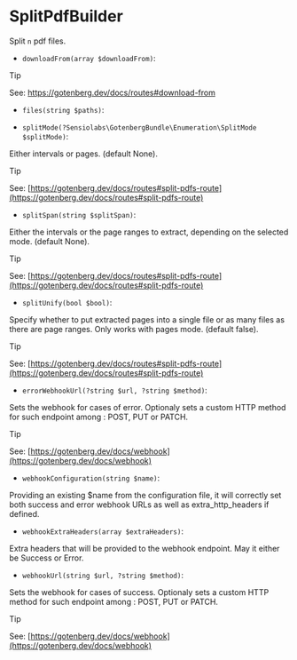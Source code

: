 # SplitPdfBuilder

Split `n` pdf files.

* `downloadFrom(array $downloadFrom)`:

> [!TIP]
> See: [https://gotenberg.dev/docs/routes#download-from ](https://gotenberg.dev/docs/routes#download-from )

* `files(string $paths)`:

* `splitMode(?Sensiolabs\GotenbergBundle\Enumeration\SplitMode $splitMode)`:

Either intervals or pages. (default None).

> [!TIP]
> See: [https://gotenberg.dev/docs/routes#split-pdfs-route](https://gotenberg.dev/docs/routes#split-pdfs-route)

* `splitSpan(string $splitSpan)`:

Either the intervals or the page ranges to extract, depending on the selected mode. (default None).

> [!TIP]
> See: [https://gotenberg.dev/docs/routes#split-pdfs-route](https://gotenberg.dev/docs/routes#split-pdfs-route)

* `splitUnify(bool $bool)`:

Specify whether to put extracted pages into a single file or as many files as there are page ranges. Only works with pages mode. (default false).

> [!TIP]
> See: [https://gotenberg.dev/docs/routes#split-pdfs-route](https://gotenberg.dev/docs/routes#split-pdfs-route)

* `errorWebhookUrl(?string $url, ?string $method)`:

Sets the webhook for cases of error.
Optionaly sets a custom HTTP method for such endpoint among : POST, PUT or PATCH.

> [!TIP]
> See: [https://gotenberg.dev/docs/webhook](https://gotenberg.dev/docs/webhook)

* `webhookConfiguration(string $name)`:

Providing an existing $name from the configuration file, it will correctly set both success and error webhook URLs as well as extra_http_headers if defined.

* `webhookExtraHeaders(array $extraHeaders)`:

Extra headers that will be provided to the webhook endpoint. May it either be Success or Error.

* `webhookUrl(string $url, ?string $method)`:

Sets the webhook for cases of success.
Optionaly sets a custom HTTP method for such endpoint among : POST, PUT or PATCH.

> [!TIP]
> See: [https://gotenberg.dev/docs/webhook](https://gotenberg.dev/docs/webhook)

